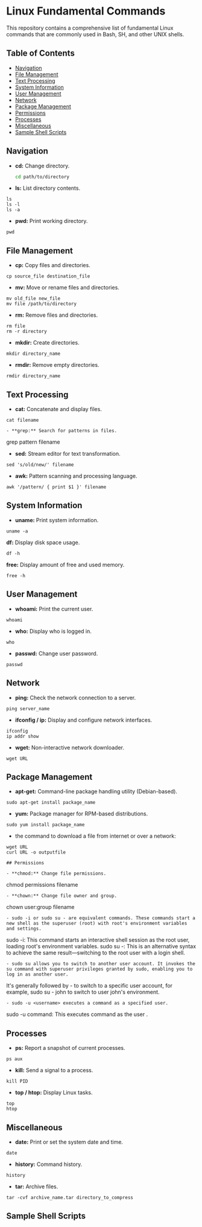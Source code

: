 # Linux Fundamental Commands

This repository contains a comprehensive list of fundamental Linux commands that are commonly used in Bash, SH, and other UNIX shells.

## Table of Contents

- [Navigation](#navigation)
- [File Management](#file-management)
- [Text Processing](#text-processing)
- [System Information](#system-information)
- [User Management](#user-management)
- [Network](#network)
- [Package Management](#package-management)
- [Permissions](#permissions)
- [Processes](#processes)
- [Miscellaneous](#miscellaneous)
- [Sample Shell Scripts](#Sample-Shell-Scripts)


## Navigation

- **cd:** Change directory.
  ```bash
  cd path/to/directory

- **ls:** List directory contents.
```
ls
ls -l
ls -a
```

- **pwd:** Print working directory.

```
pwd
```

## File Management

- **cp:** Copy files and directories.
```
cp source_file destination_file
```
- **mv:** Move or rename files and directories.
```
mv old_file new_file
mv file /path/to/directory
```
- **rm:** Remove files and directories.
```
rm file
rm -r directory
```
- **mkdir:** Create directories.
```
mkdir directory_name
```
- **rmdir:** Remove empty directories.
```
rmdir directory_name
```

## Text Processing

- **cat:** Concatenate and display files.
```
cat filename

- **grep:** Search for patterns in files.
```
grep pattern filename

- **sed:** Stream editor for text transformation.
```
sed 's/old/new/' filename
```
- **awk:** Pattern scanning and processing language.
```
awk '/pattern/ { print $1 }' filename
```

## System Information

- **uname:** Print system information.
```
uname -a
```
**df:** Display disk space usage.
```
df -h
```
**free:** Display amount of free and used memory.
```
free -h
```


## User Management

- **whoami:** Print the current user.
```
whoami
```
- **who:** Display who is logged in.
```
who
```
- **passwd:** Change user password.
```
passwd
```

## Network

- **ping:** Check the network connection to a server.
```
ping server_name
```
- **ifconfig / ip:** Display and configure network interfaces.
```
ifconfig
ip addr show
```
- **wget:** Non-interactive network downloader.
```
wget URL
```

##  Package Management

- **apt-get:** Command-line package handling utility (Debian-based).
```
sudo apt-get install package_name
```
- **yum:** Package manager for RPM-based distributions.
```
sudo yum install package_name
```

- the command to  download a file from internet or over a network:
```
wget URL
curl URL -o outputfile

## Permissions

- **chmod:** Change file permissions.
```
chmod permissions filename
```
- **chown:** Change file owner and group.
```
chown user:group filename
```
- sudo -i or sudo su - are equivalent commands. These commands start a new shell as the superuser (root) with root's environment variables and settings.
```
sudo -i: This command starts an interactive shell session as the root user, loading root's environment variables.
sudo su -: This is an alternative syntax to achieve the same result—switching to the root user with a login shell.
```
- sudo su allows you to switch to another user account. It invokes the su command with superuser privileges granted by sudo, enabling you to log in as another user.
```
It's generally followed by - <username> to switch to a specific user account,
for example, sudo su - john to switch to user john's environment.
```
- sudo -u <username> executes a command as a specified user.

```
sudo -u <username> command: This executes command as the user <username>.


## Processes

- **ps:** Report a snapshot of current processes.
```
ps aux
```
- **kill:** Send a signal to a process.
```
kill PID
```
- **top / htop:** Display Linux tasks.

```
top
htop
```


## Miscellaneous

- **date:** Print or set the system date and time.
```
date
```
- **history:** Command history.
```
history
```
- **tar:** Archive files.

```
tar -cvf archive_name.tar directory_to_compress
```


## Sample Shell Scripts
